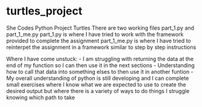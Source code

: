 # turtles_project
She Codes Python Project Turtles
There are two working files part_1.py and part_1_me.py
part_1.py is where I have tried to work with the framework provided to complete the assignment
part_1_me.py is where I have tried to reinterpet the assignment in a framework similar to step by step instructions

Where I have come unstuck:
    - I am struggling with returning the data at the end of my function so I can then use it in the next sections
    - Understanding how to call that data into something elses to then use it in another funtion
    - My overall understanding of python is still developing and I can complete small exercises where I know what we are expected to use to create the desired output but where there is a variety of ways to do things I struggle knowing which path to take

